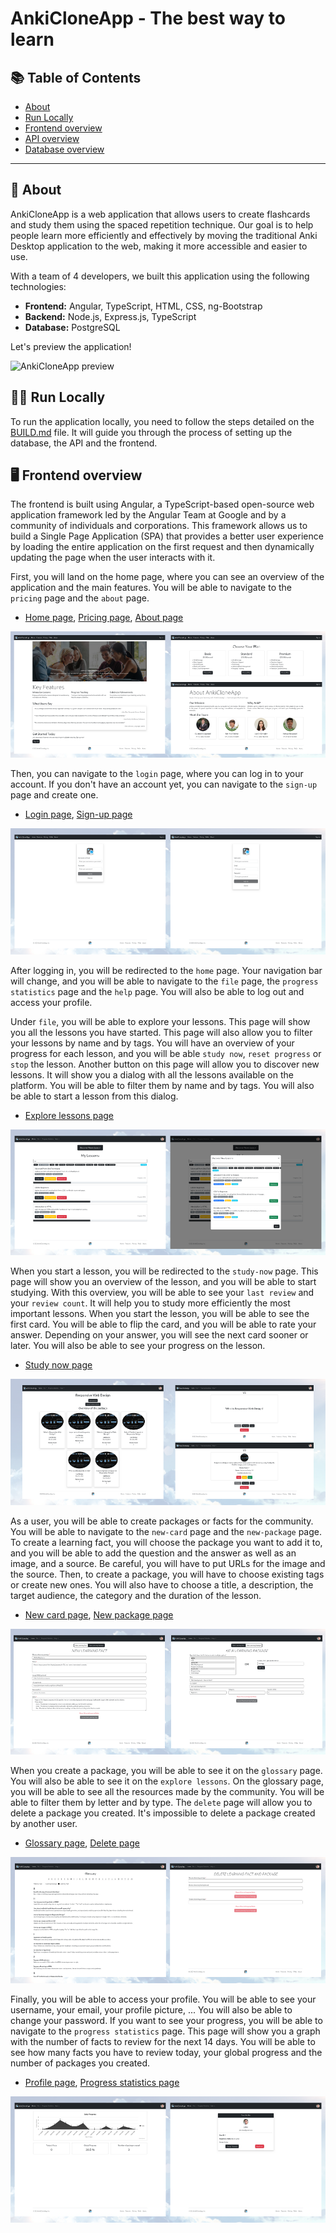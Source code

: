# AnkiCloneApp - The best way to learn

## 📚 Table of Contents

- [About](#about)
- [Run Locally](#run-locally)
- [Frontend overview](#frontend-overview)
- [API overview](#api-overview)
- [Database overview](#database-overview)

***

## 📝 About

AnkiCloneApp is a web application that allows users to create flashcards and study them using the spaced repetition technique.
Our goal is to help people learn more efficiently and effectively by moving the traditional Anki Desktop application to the web, making it more accessible and easier to use.

With a team of 4 developers, we built this application using the following technologies:

- **Frontend:** Angular, TypeScript, HTML, CSS, ng-Bootstrap
- **Backend:** Node.js, Express.js, TypeScript
- **Database:** PostgreSQL

Let's preview the application!

![AnkiCloneApp preview](./docs/preview.gif)

## 🏃‍♂️ Run Locally

To run the application locally, you need to follow the steps detailed on the [BUILD.md](./BUILD.md) file.
It will guide you through the process of setting up the database, the API and the frontend.

## 🖥 Frontend overview

The frontend is built using Angular, a TypeScript-based open-source web application framework led by the Angular Team at Google and by a community of individuals and corporations.
This framework allows us to build a Single Page Application (SPA) that provides a better user experience by loading the entire application on the first request and then dynamically updating the page when the user interacts with it.

First, you will land on the home page, where you can see an overview of the application and the main features. You will be able to navigate to the `pricing` page and the `about` page.

- [Home page](http://localhost:4200/home), [Pricing page](http://localhost:4200/pricing), [About page](http://localhost:4200/about)

![Home page](./docs/1.png)

Then, you can navigate to the `login` page, where you can log in to your account. If you don't have an account yet, you can navigate to the `sign-up` page and create one.

- [Login page](http://localhost:4200/login), [Sign-up page](http://localhost:4200/sign-up)

![Login page](./docs/2.png)

After logging in, you will be redirected to the `home` page. Your navigation bar will change, and you will be able to navigate to the `file` page, the `progress statistics` page and the `help` page. You will also be able to log out and access your profile.

Under `file`, you will be able to explore your lessons. This page will show you all the lessons you have started.
This page will also allow you to filter your lessons by name and by tags.
You will have an overview of your progress for each lesson, and you will be able `study now`, `reset progress` or `stop` the lesson.
Another button on this page will allow you to discover new lessons. It will show you a dialog with all the lessons available on the platform.
You will be able to filter them by name and by tags. You will also be able to start a lesson from this dialog.

- [Explore lessons page](http://localhost:4200/explore-lesson)

![Explore lessons page](./docs/3.png)

When you start a lesson, you will be redirected to the `study-now` page. This page will show you an overview of the lesson, and you will be able to start studying.
With this overview, you will be able to see your `last review` and your `review count`. It will help you to study more efficiently the most important lessons.
When you start the lesson, you will be able to see the first card. You will be able to flip the card, and you will be able to rate your answer.
Depending on your answer, you will see the next card sooner or later. You will also be able to see your progress on the lesson.

- [Study now page](http://localhost:4200/study-now)

![Study now page](./docs/4.png)

As a user, you will be able to create packages or facts for the community. You will be able to navigate to the `new-card` page and the `new-package` page.
To create a learning fact, you will choose the package you want to add it to, and you will be able to add the question and the answer as well as an image, and a source.
Be careful, you will have to put URLs for the image and the source. Then, to create a package, you will have to choose existing tags or create new ones.
You will also have to choose a title, a description, the target audience, the category and the duration of the lesson.

- [New card page](http://localhost:4200/new-card), [New package page](http://localhost:4200/new-package)

![New card page](./docs/5.png)

When you create a package, you will be able to see it on the `glossary` page. You will also be able to see it on the `explore lessons`.
On the glossary page, you will be able to see all the resources made by the community. You will be able to filter them by letter and by type.
The `delete` page will allow you to delete a package you created. It's impossible to delete a package created by another user.

- [Glossary page](http://localhost:4200/glossary), [Delete page](http://localhost:4200/delete)

![Glossary page](./docs/6.png)

Finally, you will be able to access your profile. You will be able to see your username, your email, your profile picture, ...
You will also be able to change your password. If you want to see your progress, you will be able to navigate to the `progress statistics` page.
This page will show you a graph with the number of facts to review for the next 14 days. You will be able to see how many facts you have to review today,
your global progress and the number of packages you created.

- [Profile page](http://localhost:4200/settings), [Progress statistics page](http://localhost:4200/progress-statistics)

![Profile page](./docs/7.png)